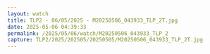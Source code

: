 ```yaml
---
layout: watch
title: TLP2 - 06/05/2025 - M20250506_043933_TLP_2T.jpg
date: 2025-05-06 04:39:33
permalink: /2025/05/06/watch/M20250506_043933_TLP_2
capture: TLP2/2025/202505/20250505/M20250506_043933_TLP_2T.jpg
---
```

